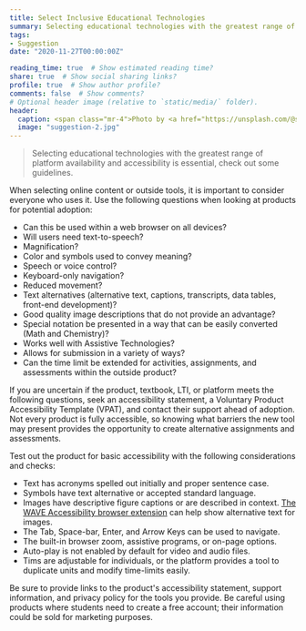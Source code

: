 ```yaml
---
title: Select Inclusive Educational Technologies
summary: Selecting educational technologies with the greatest range of platform availability and accessibility is essential, check out some guidelines.
tags:
- Suggestion
date: "2020-11-27T00:00:00Z"

reading_time: true  # Show estimated reading time?
share: true  # Show social sharing links?
profile: true  # Show author profile?
comments: false  # Show comments?
# Optional header image (relative to `static/media/` folder).
header:
  caption: <span class="mr-4">Photo by <a href="https://unsplash.com/@sigmund?utm_source=unsplash&amp;utm_medium=referral&amp;utm_content=creditCopyText" target="_blank">Sigmund</a> on <a href="https://unsplash.com/s/photos/braille?utm_source=unsplash&amp;utm_medium=referral&amp;utm_content=creditCopyText" target="_blank">Unsplash</a></span>
  image: "suggestion-2.jpg"
---
```


> Selecting educational technologies with the greatest range of platform availability and accessibility is essential, check out some guidelines.

When selecting online content or outside tools, it is important to consider everyone who uses it. Use the following questions when looking at products for potential adoption:

  * Can this be used within a web browser on all devices?
  * Will users need text-to-speech?
  * Magnification?
  * Color and symbols used to convey meaning?
  * Speech or voice control?
  * Keyboard-only navigation?
  * Reduced movement?
  * Text alternatives (alternative text, captions, transcripts, data tables, front-end development)?
  * Good quality image descriptions that do not provide an advantage?
  * Special notation be presented in a way that can be easily converted (Math and Chemistry)?
  * Works well with Assistive Technologies?
  * Allows for submission in a variety of ways?
  * Can the time limit be extended for activities, assignments, and assessments within the outside product?

If you are uncertain if the product, textbook, LTI, or platform meets the following questions, seek an accessibility statement, a Voluntary Product Accessibility Template (VPAT), and contact their support ahead of adoption. Not every product is fully accessible, so knowing what barriers the new tool may present provides the opportunity to create alternative assignments and assessments.

Test out the product for basic accessibility with the following considerations and checks:

  * Text has acronyms spelled out initially and proper sentence case.
  * Symbols have text alternative or accepted standard language.
  * Images have descriptive figure captions or are described in context. [The WAVE Accessibility browser extension](https://wave.webaim.org/extension/) can help show alternative text for images.
  * The Tab, Space-bar, Enter, and Arrow Keys can be used to navigate.
  * The built-in browser zoom, assistive programs, or on-page options.
  * Auto-play is not enabled by default for video and audio files.
  * Tims are adjustable for individuals, or the platform provides a tool to duplicate units and modify time-limits easily.

Be sure to provide links to the product's accessibility statement, support information, and privacy policy for the tools you provide. Be careful using products where students need to create a free account; their information could be sold for marketing purposes.
